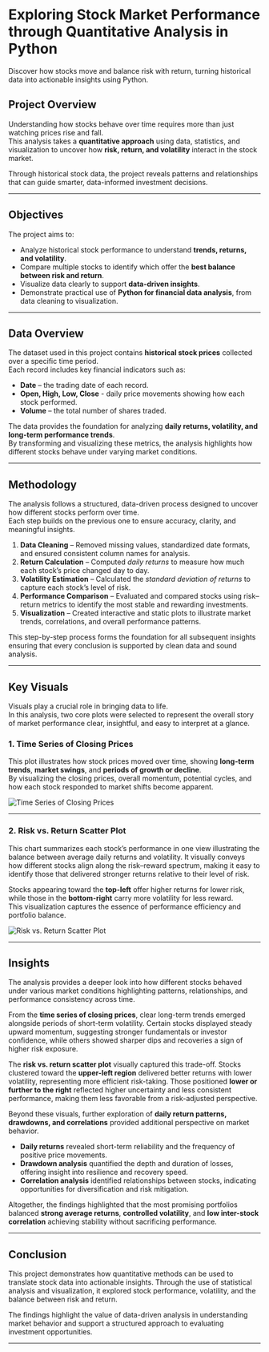 # Exploring Stock Market Performance through Quantitative Analysis in Python  

Discover how stocks move and balance risk with return, turning historical data into actionable insights using Python.

## Project Overview  
Understanding how stocks behave over time requires more than just watching prices rise and fall.  
This analysis takes a **quantitative approach** using data, statistics, and visualization to uncover how **risk, return, and volatility** interact in the stock market.  

Through historical stock data, the project reveals patterns and relationships that can guide smarter, data-informed investment decisions.  

---

## Objectives  
The project aims to:  
- Analyze historical stock performance to understand **trends, returns, and volatility**.  
- Compare multiple stocks to identify which offer the **best balance between risk and return**.  
- Visualize data clearly to support **data-driven insights**.  
- Demonstrate practical use of **Python for financial data analysis**, from data cleaning to visualization.  

---

## Data Overview  
The dataset used in this project contains **historical stock prices** collected over a specific time period.  
Each record includes key financial indicators such as:  

- **Date** – the trading date of each record.  
- **Open, High, Low, Close** - daily price movements showing how each stock performed.  
- **Volume** – the total number of shares traded.  

The data provides the foundation for analyzing **daily returns, volatility, and long-term performance trends**.  
By transforming and visualizing these metrics, the analysis highlights how different stocks behave under varying market conditions.  

---

## Methodology  
The analysis follows a structured, data-driven process designed to uncover how different stocks perform over time.  
Each step builds on the previous one to ensure accuracy, clarity, and meaningful insights.  

1. **Data Cleaning** – Removed missing values, standardized date formats, and ensured consistent column names for analysis.  
2. **Return Calculation** – Computed *daily returns* to measure how much each stock’s price changed day to day.  
3. **Volatility Estimation** – Calculated the *standard deviation of returns* to capture each stock’s level of risk.  
4. **Performance Comparison** – Evaluated and compared stocks using risk–return metrics to identify the most stable and rewarding investments.  
5. **Visualization** – Created interactive and static plots to illustrate market trends, correlations, and overall performance patterns.  

This step-by-step process forms the foundation for all subsequent insights ensuring that every conclusion is supported by clean data and sound analysis.  

---

## Key Visuals  

Visuals play a crucial role in bringing data to life.  
In this analysis, two core plots were selected to represent the overall story of market performance clear, insightful, and easy to interpret at a glance.  

### 1. Time Series of Closing Prices  
This plot illustrates how stock prices moved over time, showing **long-term trends**, **market swings**, and **periods of growth or decline**.  
By visualizing the closing prices, overall momentum, potential cycles, and how each stock responded to market shifts become apparent.  


![Time Series of Closing Prices](images/time_series_matplotlib.png)

---

### 2. Risk vs. Return Scatter Plot  
This chart summarizes each stock’s performance in one view illustrating the balance between average daily returns and volatility.
It visually conveys how different stocks align along the risk–reward spectrum, making it easy to identify those that delivered stronger returns relative to their level of risk.

Stocks appearing toward the **top-left** offer higher returns for lower risk, while those in the **bottom-right** carry more volatility for less reward.  
This visualization captures the essence of performance efficiency and portfolio balance.  


![Risk vs. Return Scatter Plot](images/risk_return_matplotlib.png)

---

## Insights  

The analysis provides a deeper look into how different stocks behaved under various market conditions  highlighting patterns, relationships, and performance consistency across time.  

From the **time series of closing prices**, clear long-term trends emerged alongside periods of short-term volatility. Certain stocks displayed steady upward momentum, suggesting stronger fundamentals or investor confidence, while others showed sharper dips and recoveries a sign of higher risk exposure.  

The **risk vs. return scatter plot** visually captured this trade-off. Stocks clustered toward the **upper-left region** delivered better returns with lower volatility, representing more efficient risk-taking. Those positioned **lower or further to the right** reflected higher uncertainty and less consistent performance, making them less favorable from a risk-adjusted perspective.  

Beyond these visuals, further exploration of **daily return patterns, drawdowns, and correlations** provided additional perspective on market behavior.  
- **Daily returns** revealed short-term reliability and the frequency of positive price movements.  
- **Drawdown analysis** quantified the depth and duration of losses, offering insight into resilience and recovery speed.  
- **Correlation analysis** identified relationships between stocks, indicating opportunities for diversification and risk mitigation.  

Altogether, the findings highlighted that the most promising portfolios balanced **strong average returns**, **controlled volatility**, and **low inter-stock correlation** achieving stability without sacrificing performance.  

---

## Conclusion  

This project demonstrates how quantitative methods can be used to translate stock data into actionable insights.
Through the use of statistical analysis and visualization, it explored stock performance, volatility, and the balance between risk and return.

The findings highlight the value of data-driven analysis in understanding market behavior and support a structured approach to evaluating investment opportunities.


---
